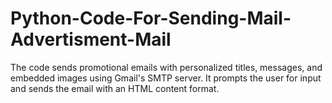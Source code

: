 # Python-Code-For-Sending-Mail-Advertisment-Mail
The code sends promotional emails with personalized titles, messages, and embedded images using Gmail's SMTP server. It prompts the user for input and sends the email with an HTML content format.
